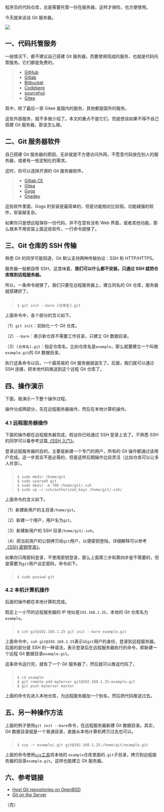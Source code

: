 程序员的代码仓库，总是需要托管一份在服务器，这样才保险，也方便使用。

今天就来谈谈 Git 服务器。

![](https://cdn.beekka.com/blogimg/asset/202210/bg2022102304.webp)

## 一、代码托管服务

一般情况下，都不建议自己搭建 Git 服务器，而要使用现成的服务，也就是代码托管服务。它们都是免费的。

> -   [GitHub](https://github.com/)
> -   [Gitlab](https://about.gitlab.com/)
> -   [Bitbucket](https://bitbucket.org/)
> -   [Codeberg](https://codeberg.org/)
> -   [sourcehut](https://sr.ht/)
> -   [Gitee](https://gitee.com/)

其中，除了最后一家 Gitee 是国内的服务，其他都是国外的服务。

这些外部服务，就不多做介绍了。本文的重点不是它们，而是想谈如果不得不自己搭建 Git 服务器，那该怎么做。

## 二、Git 服务器软件

自己搭建 Git 服务器的原因，无非就是不方便访问外网，不愿意代码放在别人的服务器，或者有一些定制化的需求。

这时，你可以选择开源的 Git 服务器软件。

> -   [Gitlab CE](https://about.gitlab.com/install/ce-or-ee/)
> -   [Gitea](https://gitea.io/zh-cn/)
> -   [Gogs](https://gogs.io/)
> -   [Onedev](https://github.com/theonedev/onedev)

这些软件里面，Gogs 的安装是最简单的，但是功能相对比较弱。功能越强的软件，安装越复杂。

如果你只是想远程保存一份代码，并不在意有没有 Web 界面，或者其他功能，那么根本不用安装上面这些软件，一行命令就够了。

## 三、Git 仓库的 SSH 传输

熟悉 Git 的同学可能知道，Git 默认支持两种传输协议：SSH 和 HTTP/HTTPS。

服务器一般都自带 SSH，这意味着，**我们可以什么都不安装，只通过 SSH 就把仓库推到远程服务器。**

所以，一条命令就够了。我们只要在远程服务器上，建立同名的 Git 仓库，服务器就搭建好了。

> ```
> 
> $ git init --bare [仓库名].git
> ```

上面命令中，各个部分的含义如下。

（1）`git init`：初始化一个 Git 仓库。

（2）`--bare`：表示新仓库不需要工作目录，只建立 Git 数据目录。

（3）`[仓库名].git`：指定仓库名，比如仓库名是`example`，那么就要建立一个叫做`example.git`的 Git 数据目录。

执行这条命令以后，一个最简易的 Git 服务器就诞生了。后面，我们就可以通过 SSH 连接，把本地代码推送到这个远程 Git 仓库了。

## 四、操作演示

下面，我演示一下整个操作过程。

操作分成两部分，先在远程服务器操作，然后在本地计算机操作。

### 4.1 远程服务器操作

下面的操作都在远程服务器完成，假设你已经通过 SSH 登录上去了。不熟悉 SSH 的同学可以看参考这篇[《SSH 入门》](https://www.ruanyifeng.com/blog/2011/12/ssh_remote_login.html)。

登录远程服务器的目的，主要是新建一个专门的用户，所有的 Git 操作都通过该用户完成。这一步其实不是必需的，但是这样后期操作比较灵活（比如仓库可以让多人共享）。

> ```
> 
> $ sudo mkdir /home/git
> $ sudo useradd git
> $ sudo mkdir -m 700 /home/git/.ssh
> $ sudo cp ~/.ssh/authorized_keys /home/git/.ssh/
> ```

上面命令的含义如下。

（1）新建新用户的主目录`/home/git`。

（2）新建一个用户，用户名为`git`。

（3）新建新用户的 SSH 目录`/home/git/.ssh`。

（4）把当前用户的公钥拷贝给`git`用户，以便密钥登陆，详细解释可以参考[《SSH 密钥登录》](https://wangdoc.com/ssh/key.html)。

如果你只用密码登录，不使用密钥登录，那么上面第三步和第四步是不需要的，但是需要为`git`用户设定密码，命令如下。

> ```
> 
> $ sudo passwd git
> ```

### 4.2 本机计算机操作

后面的操作都在本地计算机完成。

假定上一小节的远程服务器的 IP 地址是`192.168.1.25`，本地的 Git 仓库名为`example`。

> ```
> 
> $ ssh git@192.168.1.25 git init --bare example.git
> ```

上面命令中，`ssh git@192.168.1.25`表示以`git`用户的身份，登录到远程服务器。后面的部分是 SSH 的一种语法，表示登录后在远程服务器执行的命令，即新建一个远程 Git 数据目录`example.git`。

这条命令运行完，就有了一个 Git 服务器了，然后就可以推送代码了。

> ```
> 
> $ cd example
> $ git remote add myServer git@192.168.1.25:example.git
> $ git push myServer master
> ```

上面的命令先进入本地仓库，为远程服务器加一个别名，然后把代码推送过去。

## 五、另一种操作方法

上面的例子使用`git init --bare`命令，在远程服务器新建 Git 数据目录。其实，Git 数据目录就是一个普通目录，直接从本地计算机拷贝过去也可以。

> ```
> 
> $ scp -r example/.git git@192.168.1.25:/home/git/example.git
> ```

上面的命令使用[`scp`工具](https://wangdoc.com/ssh/scp.html)将本地的 `example`仓库里面的`.git`子目录，拷贝到远程服务器的目录`example.git`。这样也能建立 Git 服务器。

## 六、参考链接

-   [Host Git repositories on OpenBSD](https://rgz.ee/git.html)
-   [Git on the Server](https://git-scm.com/book/en/v2/Git-on-the-Server-Getting-Git-on-a-Server)

（完）